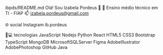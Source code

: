 ibpds/README.md
Olá! Sou Izabela Pordeus 👋
🔭 Ensino médio técnico em TI - FIAP
📫 izabela.pordeus@gmail.com

🌐 social
Instagram ib.pordeus

🚀💻 tecnologias
JavaScript Nodejs Python React HTML5 CSS3 Bootstrap TypeScript MongoDB MicrosoftSQLServer Figma AdobeIllustrator AdobePhotoshop GitHub Java


